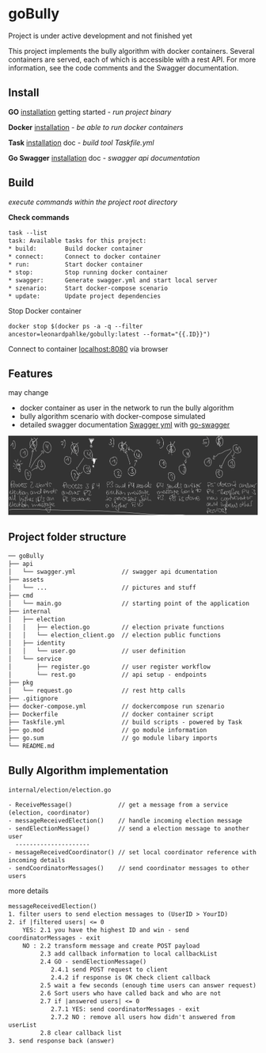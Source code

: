 # goBully

Project is under active development and not finished yet

This project implements the bully algorithm with docker containers. 
Several containers are served, each of which is accessible with a rest API. 
For more information, see the code comments and the Swagger documentation. 

## Install

**GO** [installation](https://golang.org/doc/install) getting started - *run project binary*  

**Docker** [installation](https://docs.docker.com/get-docker/) - *be able to run docker containers*  

**Task** [installation](https://taskfile.dev/#/installation) doc - *build tool Taskfile.yml*

**Go Swagger** [installation](https://goswagger.io/install.html) doc - *swagger api documentation*

## Build
*execute commands within the project root directory*

**Check commands**
```
task --list
task: Available tasks for this project:
* build:        Build docker container
* connect:      Connect to docker container
* run:          Start docker container
* stop:         Stop running docker container
* swagger:      Generate swagger.yml and start local server
* szenario:     Start docker-compose scenario
* update:       Update project dependencies
```

Stop Docker container
```
docker stop $(docker ps -a -q --filter ancestor=leonardpahlke/gobully:latest --format="{{.ID}}")
```

Connect to container [localhost:8080](http://localhost:8080) via browser

## Features

may change
- docker container as user in the network to run the bully algorithm
- bully algorithm scenario with docker-compose simulated 
- detailed swagger documentation [Swagger yml](api/swagger.yml) with [go-swagger](https://github.com/go-swagger/go-swagger)

![goBully](assets/goBully.jpg)

## Project folder structure

```
── goBully
├── api
│   └── swagger.yml             // swagger api dcumentation
├── assets
│   └── ...                     // pictures and stuff
├── cmd
│   └── main.go                 // starting point of the application
├── internal
│   ├── election
│   │   ├── election.go         // election private functions
│   │   └── election_client.go  // election public functions
│   ├── identity
│   │   └── user.go             // user definition
│   └── service
│       ├── register.go         // user register workflow
│       └── rest.go             // api setup - endpoints
├── pkg
│   └── request.go              // rest http calls
├── .gitignore
├── docker-compose.yml          // dockercompose run szenario
├── Dockerfile                  // docker container script
├── Taskfile.yml                // build scripts - powered by Task
├── go.mod                      // go module information
├── go.sum                      // go module libary imports
└── README.md
```

## Bully Algorithm implementation

`internal/election/election.go`

	- ReceiveMessage()             // get a message from a service (election, coordinator)
	- messageReceivedElection()    // handle incoming election message
	- sendElectionMessage()        // send a election message to another user
      ---------------------
	- messageReceivedCoordinator() // set local coordinator reference with incoming details
	- sendCoordinatorMessages()    // send coordinator messages to other users
	
more details

```
messageReceivedElection()
1. filter users to send election messages to (UserID > YourID)
2. if |filtered users| <= 0
   	YES: 2.1 you have the highest ID and win - send coordinatorMessages - exit
   	NO : 2.2 transform message and create POST payload
		 2.3 add callback information to local callbackList
         2.4 GO - sendElectionMessage()
            2.4.1 send POST request to client
            2.4.2 if response is OK check client callback
         2.5 wait a few seconds (enough time users can answer request)
         2.6 Sort users who have called back and who are not
         2.7 if |answered users| <= 0
			2.7.1 YES: send coordinatorMessages - exit
			2.7.2 NO : remove all users how didn't answered from userList
         2.8 clear callback list
3. send response back (answer)
```